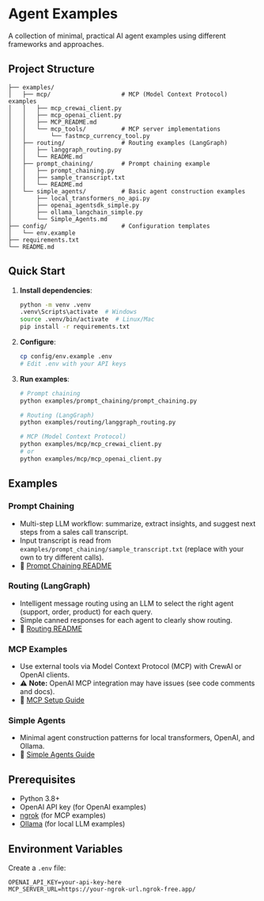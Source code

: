 # Agent Examples

A collection of minimal, practical AI agent examples using different frameworks and approaches.

## Project Structure

```
├── examples/
│   ├── mcp/                    # MCP (Model Context Protocol) examples
│   │   ├── mcp_crewai_client.py
│   │   ├── mcp_openai_client.py
│   │   ├── MCP_README.md
│   │   └── mcp_tools/          # MCP server implementations
│   │       └── fastmcp_currency_tool.py
│   ├── routing/                # Routing examples (LangGraph)
│   │   ├── langgraph_routing.py
│   │   └── README.md
│   ├── prompt_chaining/        # Prompt chaining example
│   │   ├── prompt_chaining.py
│   │   ├── sample_transcript.txt
│   │   └── README.md
│   └── simple_agents/          # Basic agent construction examples
│       ├── local_transformers_no_api.py
│       ├── openai_agentsdk_simple.py
│       ├── ollama_langchain_simple.py
│       └── Simple_Agents.md
├── config/                     # Configuration templates
│   └── env.example
├── requirements.txt
└── README.md
```

## Quick Start

1. **Install dependencies**:
   ```bash
   python -m venv .venv
   .venv\Scripts\activate  # Windows
   source .venv/bin/activate  # Linux/Mac
   pip install -r requirements.txt
   ```
2. **Configure**:
   ```bash
   cp config/env.example .env
   # Edit .env with your API keys
   ```
3. **Run examples**:
   ```bash
   # Prompt chaining
   python examples/prompt_chaining/prompt_chaining.py

   # Routing (LangGraph)
   python examples/routing/langgraph_routing.py

   # MCP (Model Context Protocol)
   python examples/mcp/mcp_crewai_client.py
   # or
   python examples/mcp/mcp_openai_client.py
   ```

## Examples

### Prompt Chaining
- Multi-step LLM workflow: summarize, extract insights, and suggest next steps from a sales call transcript.
- Input transcript is read from `examples/prompt_chaining/sample_transcript.txt` (replace with your own to try different calls).
- 📖 [Prompt Chaining README](examples/prompt_chaining/README.md)

### Routing (LangGraph)
- Intelligent message routing using an LLM to select the right agent (support, order, product) for each query.
- Simple canned responses for each agent to clearly show routing.
- 📖 [Routing README](examples/routing/README.md)

### MCP Examples
- Use external tools via Model Context Protocol (MCP) with CrewAI or OpenAI clients.
- ⚠️ **Note:** OpenAI MCP integration may have issues (see code comments and docs).
- 📖 [MCP Setup Guide](examples/mcp/MCP_README.md)

### Simple Agents
- Minimal agent construction patterns for local transformers, OpenAI, and Ollama.
- 📖 [Simple Agents Guide](examples/simple_agents/Simple_Agents.md)

## Prerequisites
- Python 3.8+
- OpenAI API key (for OpenAI examples)
- [ngrok](https://ngrok.com/) (for MCP examples)
- [Ollama](https://ollama.com/) (for local LLM examples)

## Environment Variables
Create a `.env` file:
```
OPENAI_API_KEY=your-api-key-here
MCP_SERVER_URL=https://your-ngrok-url.ngrok-free.app/
```


